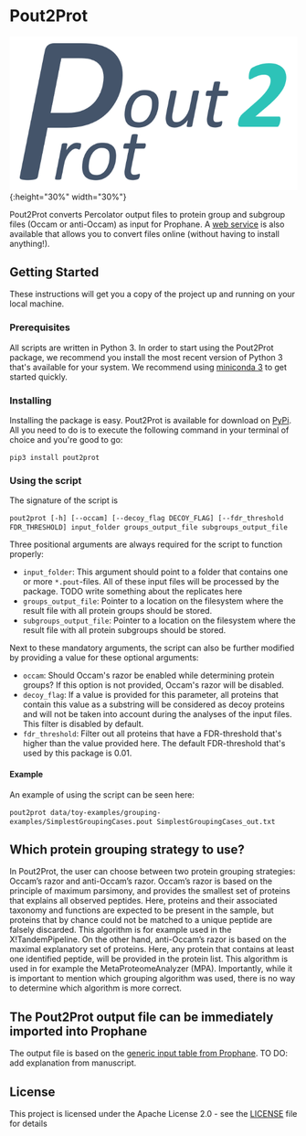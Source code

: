 # Pout2Prot

![](logo.png){:height="30%" width="30%"}

Pout2Prot converts Percolator output files to protein group and subgroup files (Occam or anti-Occam) as input for Prophane. A [web service](https://pout2prot.ugent.be) is also available that allows you to convert files online (without having to install anything!).

## Getting Started

These instructions will get you a copy of the project up and running on your local machine.

### Prerequisites

All scripts are written in Python 3. In order to start using the Pout2Prot package, we recommend you install the most recent version of Python 3 that's available for your system. We recommend using [miniconda 3](https://docs.conda.io/en/latest/miniconda.html) to get started quickly.

### Installing

Installing the package is easy. Pout2Prot is available for download on [PyPi](). All you need to do is to execute the following command in your terminal of choice and you're good to go:

```shell
pip3 install pout2prot
```

### Using the script

The signature of the script is 
```
pout2prot [-h] [--occam] [--decoy_flag DECOY_FLAG] [--fdr_threshold FDR_THRESHOLD] input_folder groups_output_file subgroups_output_file
```

Three positional arguments are always required for the script to function properly:
* `input_folder`: This argument should point to a folder that contains one or more `*.pout`-files. All of these input files will be processed by the package. TODO write something about the replicates here
* `groups_output_file`: Pointer to a location on the filesystem where the result file with all protein groups should be stored.
* `subgroups_output_file`: Pointer to a location on the filesystem where the result file with all protein subgroups should be stored.

Next to these mandatory arguments, the script can also be further modified by providing a value for these optional arguments:
* `occam`: Should Occam's razor be enabled while determining protein groups? If this option is not provided, Occam's razor will be disabled.
* `decoy_flag`: If a value is provided for this parameter, all proteins that contain this value as a substring will be considered as decoy proteins and will not be taken into account during the analyses of the input files. This filter is disabled by default.
* `fdr_threshold`: Filter out all proteins that have a FDR-threshold that's higher than the value provided here. The default FDR-threshold that's used by this package is 0.01.

#### Example
An example of using the script can be seen here:

```shell
pout2prot data/toy-examples/grouping-examples/SimplestGroupingCases.pout SimplestGroupingCases_out.txt
```

## Which protein grouping strategy to use?

In Pout2Prot, the user can choose between two protein grouping strategies: Occam’s razor and anti-Occam’s razor. Occam’s razor is based on the principle of maximum parsimony, and provides the smallest set of proteins that explains all observed peptides. Here, proteins and their associated taxonomy and functions are expected to be present in the sample, but proteins that by chance could not be matched to a unique peptide are falsely discarded. This algorithm is for example used in the X!TandemPipeline. On the other hand, anti-Occam’s razor is based on the maximal explanatory set of proteins. Here, any protein that contains at least one identified peptide, will be provided in the protein list. This algorithm is used in for example the MetaProteomeAnalyzer (MPA). Importantly, while it is important to mention which grouping algorithm was used, there is no way to determine which algorithm is more correct.

## The Pout2Prot output file can be immediately imported into Prophane

The output file is based on the [generic input table from Prophane](https://gitlab.com/s.fuchs/prophane/-/blob/master/templates/input/generic_table.txt). 
TO DO: add explanation from manuscript.

## License

This project is licensed under the Apache License 2.0 - see the [LICENSE](LICENSE) file for details

